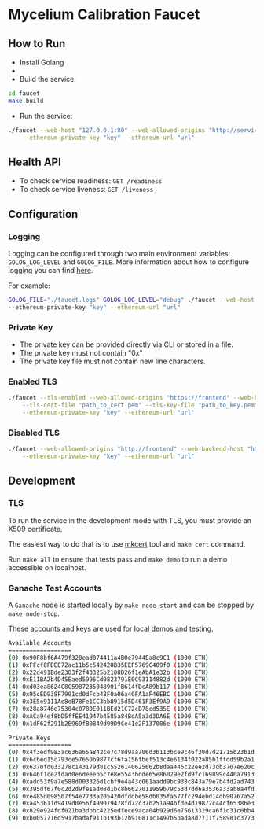 # Mycelium Calibration Faucet

## How to Run

- Install Golang
- 
- Build the service:
```bash
cd faucet
make build
```

- Run the service:
```bash
./faucet --web-host "127.0.0.1:80" --web-allowed-origins "http://service.name" --web-backend-host "http://service.name/fund" \
    --ethereum-private-key "key" --ethereum-url "url"
```

## Health API

- To check service readiness: `GET /readiness`
- To check service liveness: `GET /liveness`


## Configuration

### Logging

Logging can be configured through two main environment variables: `GOLOG_LOG_LEVEL` and `GOLOG_FILE`.
More information about how to configure logging you can find [here](https://github.com/ipfs/go-log#environment-variables).

For example:
```bash
GOLOG_FILE="./faucet.logs" GOLOG_LOG_LEVEL="debug" ./faucet --web-host "127.0.0.1:80" --web-allowed-origins "http://service.name" --web-backend-host "http://service.name/fund" \
--ethereum-private-key "key" --ethereum-url "url"
```

### Private Key
 - The private key can be provided directly via CLI or stored in a file. 
 - The private key must not contain "0x"
 - The private key file must not contain new line characters.

### Enabled TLS
```bash
./faucet --tls-enabled --web-allowed-origins "https://frontend" --web-backend-host "https://faucet/fund" \
    --tls-cert-file "path_to_cert.pem" --tls-key-file "path_to_key.pem" \
    --ethereum-private-key "key" --ethereum-url "url"
```
### Disabled TLS

```bash
./faucet --web-allowed-origins "http://frontend" --web-backend-host "https://faucet/fund" \
    --ethereum-private-key "key" --ethereum-url "url"
```

## Development

### TLS
To run the service in the development mode with TLS, you must provide an X509 certificate.

The easiest way to do that is to use [mkcert](https://github.com/FiloSottile/mkcert)
tool and `make cert` command.

Run `make all` to ensure that tests pass and `make demo` to run a demo accessible on localhost.

### Ganache Test Accounts

A `Ganache` node is started locally by `make node-start` and can be stopped by `make node-stop`.

These accounts and keys are used for local demos and testing.

```bash
Available Accounts
==================
(0) 0x90F8bf6A479f320ead074411a4B0e7944Ea8c9C1 (1000 ETH)
(1) 0xFFcf8FDEE72ac11b5c542428B35EEF5769C409f0 (1000 ETH)
(2) 0x22d491Bde2303f2f43325b2108D26f1eAbA1e32b (1000 ETH)
(3) 0xE11BA2b4D45Eaed5996Cd0823791E0C93114882d (1000 ETH)
(4) 0xd03ea8624C8C5987235048901fB614fDcA89b117 (1000 ETH)
(5) 0x95cED938F7991cd0dFcb48F0a06a40FA1aF46EBC (1000 ETH)
(6) 0x3E5e9111Ae8eB78Fe1CC3bb8915d5D461F3Ef9A9 (1000 ETH)
(7) 0x28a8746e75304c0780E011BEd21C72cD78cd535E (1000 ETH)
(8) 0xACa94ef8bD5ffEE41947b4585a84BdA5a3d3DA6E (1000 ETH)
(9) 0x1dF62f291b2E969fB0849d99D9Ce41e2F137006e (1000 ETH)

Private Keys
==================
(0) 0x4f3edf983ac636a65a842ce7c78d9aa706d3b113bce9c46f30d7d21715b23b1d
(1) 0x6cbed15c793ce57650b9877cf6fa156fbef513c4e6134f022a85b1ffdd59b2a1
(2) 0x6370fd033278c143179d81c5526140625662b8daa446c22ee2d73db3707e620c
(3) 0x646f1ce2fdad0e6deeeb5c7e8e5543bdde65e86029e2fd9fc169899c440a7913
(4) 0xadd53f9a7e588d003326d1cbf9e4a43c061aadd9bc938c843a79e7b4fd2ad743
(5) 0x395df67f0c2d2d9fe1ad08d1bc8b6627011959b79c53d7dd6a3536a33ab8a4fd
(6) 0xe485d098507f54e7733a205420dfddbe58db035fa577fc294ebd14db90767a52
(7) 0xa453611d9419d0e56f499079478fd72c37b251a94bfde4d19872c44cf65386e3
(8) 0x829e924fdf021ba3dbbc4225edfece9aca04b929d6e75613329ca6f1d31c0bb4
(9) 0xb0057716d5917badaf911b193b12b910811c1497b5bada8d7711f758981c3773
```